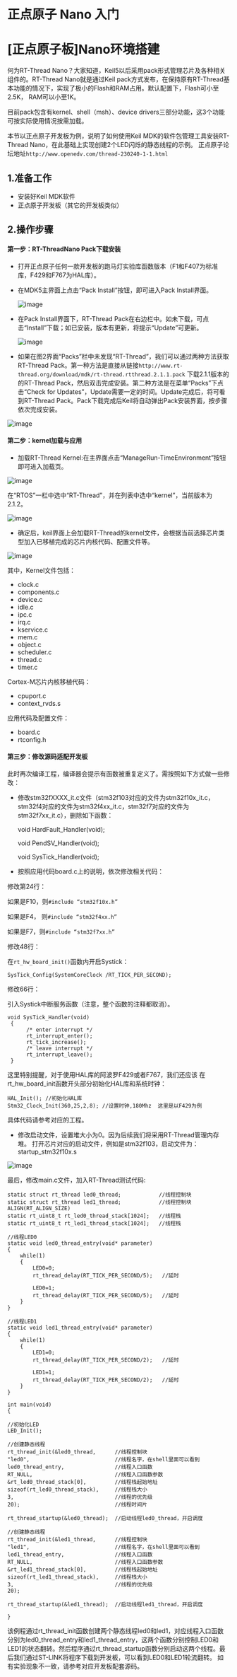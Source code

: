 # 正点原子 Nano 入门  #

#  [正点原子板]Nano环境搭建
何为RT-Thread Nano？大家知道，Keil5以后采用pack形式管理芯片及各种相关组件的。RT-Thread Nano就是通过Keil pack方式发布，在保持原有RT-Thread基本功能的情况下，实现了极小的Flash和RAM占用。默认配置下，Flash可小至2.5K， RAM可以小至1K。

目前pack包含有kernel、shell（msh）、device drivers三部分功能，这3个功能可按实际使用情况按需加载。

本节以正点原子开发板为例，说明了如何使用Keil MDK的软件包管理工具安装RT-Thread Nano，在此基础上实现创建2个LED闪烁的静态线程的示例。
正点原子论坛地址`http://www.openedv.com/thread-230240-1-1.html`
## 1.准备工作

* 安装好Keil MDK软件
* 正点原子开发板（其它的开发板类似）

## 2.操作步骤


#### 第一步：RT-ThreadNano Pack下载安装



-  打开正点原子任何一款开发板的跑马灯实验库函数版本（F1和F407为标准库，F429和F767为HAL库）。


- 在MDK5主界面上点击“Pack Install”按钮，即可进入Pack Install界面。
 
   ![image](../../figures/zdyz1.png)





-  在Pack Install界面下，RT-Thread Pack在右边栏中。如未下载，可点击“Install”下载；如已安装，版本有更新，将提示“Update”可更新。 

   ![image](../../figures/zdyz2.png)



- 如果在图2界面“Packs”栏中未发现“RT-Thread”，我们可以通过两种方法获取RT-Thread Pack。第一种方法是直接从链接`http://www.rt-thread.org/download/mdk/rt-thread.rtthread.2.1.1.pack`
下载2.1.1版本的的RT-Thread Pack，然后双击完成安装。第二种方法是在菜单“Packs”下点击“Check for Updates”，Update需要一定的时间。Update完成后，将可看到RT-Thread Pack。Pack下载完成后Keil将自动弹出Pack安装界面，按步骤依次完成安装。

![image](../../figures/zdyz3.png)

#### 第二步：kernel加载与应用

- 加载RT-Thread Kernel:在主界面点击“ManageRun-TimeEnvironment”按钮即可进入加载页。

![image](../../figures/zdyz4.png)

在“RTOS”一栏中选中“RT-Thread”，并在列表中选中“kernel”，当前版本为2.1.2。

![image](../../figures/zdyz5.png)

-  确定后，keil界面上会加载RT-Thread的kernel文件，会根据当前选择芯片类型加入已移植完成的芯片内核代码、配置文件等。

![image](../../figures/zdyz6.png)

其中，Kernel文件包括：

- clock.c
- components.c
- device.c
- idle.c
- ipc.c
- irq.c
- kservice.c
- mem.c
- object.c
- scheduler.c
- thread.c
- timer.c

Cortex-M芯片内核移植代码：

- cpuport.c
- context_rvds.s

应用代码及配置文件：

- board.c
- rtconfig.h

#### 第三步：修改源码适配开发板

此时再次编译工程，编译器会提示有函数被重复定义了。需按照如下方式做一些修改：

- 修改stm32fXXXX_it.c文件（stm32f103对应的文件为stm32f10x_it.c，stm32f4对应的文件为stm32f4xx_it.c，stm32f7对应的文件为stm32f7xx_it.c），删除如下函数：

    void HardFault_Handler(void);
    
    void PendSV_Handler(void);
    
    void SysTick_Handler(void);

- 按照应用代码board.c上的说明，依次修改相关代码：

修改第24行：

如果是F10，则`#include “stm32f10x.h” `

如果是F4， 则`#include “stm32f4xx.h”`

如果是F7，则`#include “stm32f7xx.h”`

修改48行：

在`rt_hw_board_init()`函数内开启Systick：

    SysTick_Config(SystemCoreClock /RT_TICK_PER_SECOND);

修改66行：

引入Systick中断服务函数（注意，整个函数的注释都取消）。

 
    void SysTick_Handler(void)
     {
    	  /* enter interrupt */
    	  rt_interrupt_enter();
    	  rt_tick_increase();
    	  /* leave interrupt */
    	  rt_interrupt_leave();
     }

这里特别提醒，对于使用HAL库的阿波罗F429或者F767，我们还应该
在rt_hw_board_init函数开头部分初始化HAL库和系统时钟：

    HAL_Init(); //初始化HAL库  
    Stm32_Clock_Init(360,25,2,8); //设置时钟,180Mhz  这里是以F429为例

具体代码请参考对应的工程。

- 修改启动文件，设置堆大小为0。因为后续我们将采用RT-Thread管理内存堆。
打开芯片对应的启动文件，例如是stm32f103，启动文件为：startup_stm32f10x.s

![image](../../figures/zdyz7.png)
 
最后，修改main.c文件，加入RT-Thread测试代码:


	static struct rt_thread led0_thread;            //线程控制块
	static struct rt_thread led1_thread;            //线程控制块
	ALIGN(RT_ALIGN_SIZE)
	static rt_uint8_t rt_led0_thread_stack[1024];   //线程栈
	static rt_uint8_t rt_led1_thread_stack[1024];   //线程栈
  
	//线程LED0
	static void led0_thread_entry(void* parameter)
	{
		while(1)
		{
			LED0=0;  
			rt_thread_delay(RT_TICK_PER_SECOND/5);   //延时

			LED0=1; 
			rt_thread_delay(RT_TICK_PER_SECOND/5);   //延时
		}
	}
  
	//线程LED1
	static void led1_thread_entry(void* parameter)
	{
		while(1)
		{
			LED1=0;   
			rt_thread_delay(RT_TICK_PER_SECOND/2);   //延时

			LED1=1;
			rt_thread_delay(RT_TICK_PER_SECOND/2);   //延时
		}
	}
  
	int main(void)
	{
  
	//初始化LED 
	LED_Init();

	//创建静态线程
	rt_thread_init(&led0_thread,      //线程控制块
	"led0",                           //线程名字，在shell里面可以看到
	led0_thread_entry,                //线程入口函数
	RT_NULL,                          //线程入口函数参数
	&rt_led0_thread_stack[0],         //线程栈起始地址
	sizeof(rt_led0_thread_stack),     //线程栈大小
	3,                                //线程的优先级
	20);                              //线程时间片
   
	rt_thread_startup(&led0_thread);  //启动线程led0_thread，开启调度
   
	//创建静态线程
	rt_thread_init(&led1_thread,      //线程控制块
	"led1",                           //线程名字，在shell里面可以看到
	led1_thread_entry,                //线程入口函数
	RT_NULL,                          //线程入口函数参数
	&rt_led1_thread_stack[0],         //线程栈起始地址
	sizeof(rt_led1_thread_stack),     //线程栈大小
	3,                                //线程的优先级
	20);  
  
	rt_thread_startup(&led1_thread);  //启动线程led1_thread，开启调度

	}

该例程通过rt_thread_init函数创建两个静态线程led0和led1，对应线程入口函数分别为led0_thread_entry和led1_thread_entry，这两个函数分别控制LED0和LED1的状态翻转。然后程序通过rt_thread_startup函数分别启动这两个线程。最后我们通过ST-LINK将程序下载到开发板，可以看到LED0和LED1轮流翻转。
如有实验现象不一致，请参考对应开发板配套源码。







